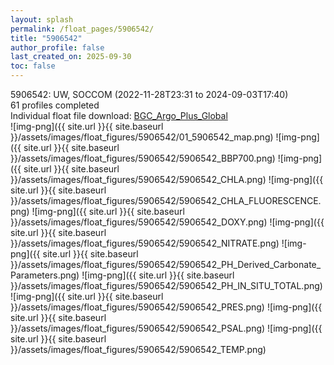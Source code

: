 ```yaml
---
layout: splash
permalink: /float_pages/5906542/
title: "5906542"
author_profile: false
last_created_on: 2025-09-30
toc: false
---
```

 
5906542: UW, SOCCOM (2022-11-28T23:31 to 2024-09-03T17:40)\
61 profiles completed\
Individual float file download: [BGC_Argo_Plus_Global](https://ftp.soest.hawaii.edu/bgc_argo_plus/Individual_Floats/outliers_removed/5906542_Sprof_processed.nc)\
![img-png]({{ site.url }}{{ site.baseurl }}/assets/images/float_figures/5906542/01_5906542_map.png)
![img-png]({{ site.url }}{{ site.baseurl }}/assets/images/float_figures/5906542/5906542_BBP700.png)
![img-png]({{ site.url }}{{ site.baseurl }}/assets/images/float_figures/5906542/5906542_CHLA.png)
![img-png]({{ site.url }}{{ site.baseurl }}/assets/images/float_figures/5906542/5906542_CHLA_FLUORESCENCE.png)
![img-png]({{ site.url }}{{ site.baseurl }}/assets/images/float_figures/5906542/5906542_DOXY.png)
![img-png]({{ site.url }}{{ site.baseurl }}/assets/images/float_figures/5906542/5906542_NITRATE.png)
![img-png]({{ site.url }}{{ site.baseurl }}/assets/images/float_figures/5906542/5906542_PH_Derived_Carbonate_Parameters.png)
![img-png]({{ site.url }}{{ site.baseurl }}/assets/images/float_figures/5906542/5906542_PH_IN_SITU_TOTAL.png)
![img-png]({{ site.url }}{{ site.baseurl }}/assets/images/float_figures/5906542/5906542_PRES.png)
![img-png]({{ site.url }}{{ site.baseurl }}/assets/images/float_figures/5906542/5906542_PSAL.png)
![img-png]({{ site.url }}{{ site.baseurl }}/assets/images/float_figures/5906542/5906542_TEMP.png)
